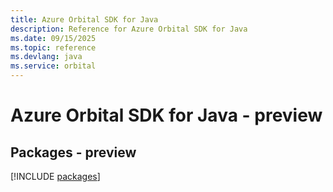 ```yaml
---
title: Azure Orbital SDK for Java
description: Reference for Azure Orbital SDK for Java
ms.date: 09/15/2025
ms.topic: reference
ms.devlang: java
ms.service: orbital
---
```

# Azure Orbital SDK for Java - preview
## Packages - preview
[!INCLUDE [packages](orbital-index.md)]